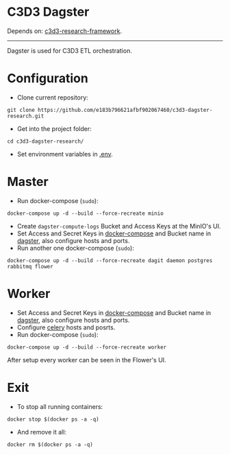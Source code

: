 # C3D3 Dagster
Depends on: [c3d3-research-framework](https://github.com/e183b796621afbf902067460/c3d3-research-framework).

---

Dagster is used for C3D3 ETL orchestration.

# Configuration

- Clone current repository:
```
git clone https://github.com/e183b796621afbf902067460/c3d3-dagster-research.git
```

- Get into the project folder:
```
cd c3d3-dagster-research/
```

- Set environment variables in [.env](https://github.com/e183b796621afbf902067460/c3d3-dagster-research/blob/master/c3d3/.env).

# Master

- Run docker-compose (`sudo`):
```
docker-compose up -d --build --force-recreate minio
```
- Create `dagster-compute-logs` Bucket and Access Keys at the MinIO's UI.
- Set Access and Secret Keys in [docker-compose](https://github.com/e183b796621afbf902067460/c3d3-dagster-research/blob/master/docker-compose.yaml) and Bucket name in [dagster](https://github.com/e183b796621afbf902067460/c3d3-dagster-research/blob/master/c3d3/dagster.yaml), also configure hosts and ports.
- Run another one docker-compose (`sudo`):
```
docker-compose up -d --build --force-recreate dagit daemon postgres rabbitmq flower 
```
# Worker

- Set Access and Secret Keys in [docker-compose](https://github.com/e183b796621afbf902067460/c3d3-dagster-research/blob/master/docker-compose.yaml) and Bucket name in [dagster](https://github.com/e183b796621afbf902067460/c3d3-dagster-research/blob/master/c3d3/dagster.yaml), also configure hosts and ports.
- Configure [celery](https://github.com/e183b796621afbf902067460/c3d3-dagster-research/blob/master/c3d3/celery.yaml) hosts and posrts.
- Run docker-compose (`sudo`):
```
docker-compose up -d --build --force-recreate worker
```

After setup every worker can be seen in the Flower's UI.

# Exit
- To stop all running containers:
```
docker stop $(docker ps -a -q)
```
- And remove it all:
```
docker rm $(docker ps -a -q)
```
